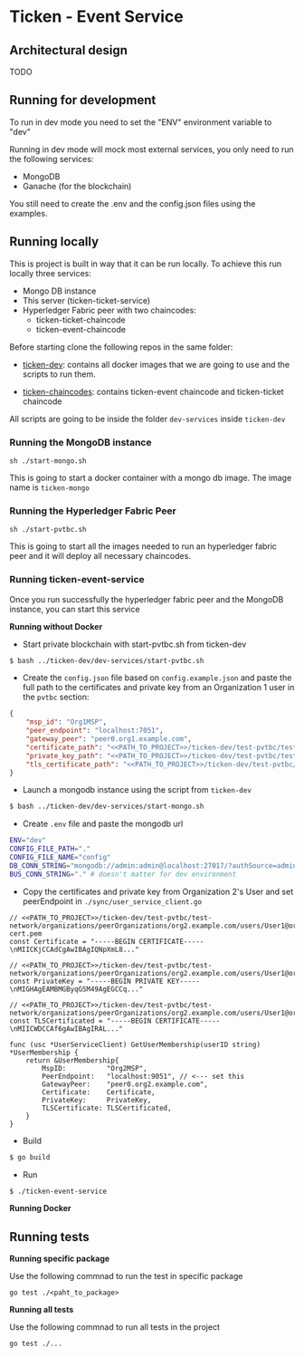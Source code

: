 # Ticken - Event Service

## Architectural design

TODO 
## Running for development
To run in dev mode you need to set the "ENV" environment variable to "dev"

Running in dev mode will mock most external services, you only need to run the following services:
- MongoDB
- Ganache (for the blockchain)

You still need to create the .env and the config.json files using the examples.

## Running locally

This is project is built in way that it can be run locally. 
To achieve this run locally three services:

* Mongo DB instance
* This server (ticken-ticket-service)
* Hyperledger Fabric peer with two chaincodes:
  * ticken-ticket-chaincode
  * ticken-event-chaincode

Before starting clone the following repos in the same folder:
* [ticken-dev](https://github.com/tpp-facu-javi/ticken-dev): contains
all docker images that we are going to use and the scripts to run them.

* [ticken-chaincodes](https://github.com/tpp-facu-javi/ticken-chaincodes): contains 
ticken-event chaincode and ticken-ticket chaincode

All scripts are going to be inside the folder `dev-services` inside `ticken-dev`

### Running the MongoDB instance

```
sh ./start-mongo.sh
```

This is going to start a docker container with a mongo db image.
The image name is `ticken-mongo`

### Running the Hyperledger Fabric Peer

```
sh ./start-pvtbc.sh
```

This is going to start all the images needed to run an hyperledger fabric peer and it
will deploy all necessary chaincodes.

### Running ticken-event-service

Once you run successfully the hyperledger fabric peer and the MongoDB instance, 
you can start this service

**Running without Docker**

- Start private blockchain with start-pvtbc.sh from ticken-dev
```bash
$ bash ../ticken-dev/dev-services/start-pvtbc.sh
```
- Create the `config.json` file based on `config.example.json` and paste the full path to the certificates and private key from an Organization 1 user in the `pvtbc` section:
```json
{
    "msp_id": "Org1MSP",
    "peer_endpoint": "localhost:7051",
    "gateway_peer": "peer0.org1.example.com",
    "certificate_path": "<<PATH_TO_PROJECT>>/ticken-dev/test-pvtbc/test-network/organizations/peerOrganizations/org1.example.com/users/User1@org1.example.com/msp/signcerts/User1@org1.example.com-cert.pem",
    "private_key_path": "<<PATH_TO_PROJECT>>/ticken-dev/test-pvtbc/test-network/organizations/peerOrganizations/org1.example.com/users/User1@org1.example.com/msp/keystore/priv_sk",
    "tls_certificate_path": "<<PATH_TO_PROJECT>>/ticken-dev/test-pvtbc/test-network/organizations/peerOrganizations/org1.example.com/users/User1@org1.example.com/tls/ca.crt"
}
```
- Launch a mongodb instance using the script from `ticken-dev`
```bash
$ bash ../ticken-dev/dev-services/start-mongo.sh
```
- Create `.env` file and paste the mongodb url
```bash
ENV="dev"
CONFIG_FILE_PATH="."
CONFIG_FILE_NAME="config"
DB_CONN_STRING="mongodb://admin:admin@localhost:27017/?authSource=admin" # <---- paste here
BUS_CONN_STRING="." # doesn't matter for dev environment
```

- Copy the certificates and private key from Organization 2's User and set peerEndpoint in `./sync/user_service_client.go`
```golang
// <<PATH_TO_PROJECT>>/ticken-dev/test-pvtbc/test-network/organizations/peerOrganizations/org2.example.com/users/User1@org2.example.com/msp/signcerts/User1@org2.example.com-cert.pem
const Certificate = "-----BEGIN CERTIFICATE-----\nMIICKjCCAdCgAwIBAgIQNpXmL8..."

// <<PATH_TO_PROJECT>>/ticken-dev/test-pvtbc/test-network/organizations/peerOrganizations/org2.example.com/users/User1@org2.example.com/msp/keystore/priv_sk
const PrivateKey = "-----BEGIN PRIVATE KEY-----\nMIGHAgEAMBMGByqGSM49AgEGCCq..."

// <<PATH_TO_PROJECT>>/ticken-dev/test-pvtbc/test-network/organizations/peerOrganizations/org2.example.com/users/User1@org2.example.com/tls/ca.crt
const TLSCertificated = "-----BEGIN CERTIFICATE-----\nMIICWDCCAf6gAwIBAgIRAL..."
```

```golang
func (usc *UserServiceClient) GetUserMembership(userID string) *UserMembership {
	return &UserMembership{
		MspID:          "Org2MSP",
		PeerEndpoint:   "localhost:9051", // <--- set this
		GatewayPeer:    "peer0.org2.example.com",
		Certificate:    Certificate,
		PrivateKey:     PrivateKey,
		TLSCertificate: TLSCertificated,
	}
}
```

- Build
```bash
$ go build
```

- Run
```bash
$ ./ticken-event-service
```

**Running Docker**

## Running tests

**Running specific package**

Use the following commnad to run the test in specific package
```
go test ./<paht_to_package>
```

**Running all tests**

Use the following commnad to run all tests in the project
```
go test ./...
```
